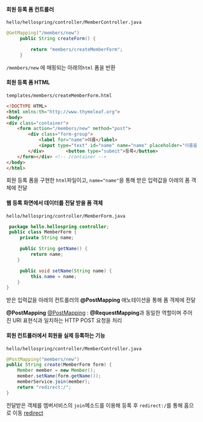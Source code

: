 #### 회원 등록 폼 컨트롤러
`hello/hellospring/controller/MemberController.java`
``` java
@GetMapping("/members/new")
     public String createForm() {

         return "members/createMemberForm";
     }
```
`/members/new` 에 매핑되는 아래의`html` 폼을 반환
#### 회원 등록 폼 HTML
`templates/members/createMemberForm.html`
```html
<!DOCTYPE HTML>  
<html xmlns:th="http://www.thymeleaf.org">  
<body>  
<div class="container">  
    <form action="/members/new" method="post">  
        <div class="form-group">  
            <label for="name">이름</label>  
            <input type="text" id="name" name="name" placeholder="이름을 입력하세요">  
        </div>        <button type="submit">등록</button>  
    </form></div> <!-- /container -->  
</body>  
</html>
```
회원 등록 폼을 구현한 `html`파일이고, `name="name"`을 통해 받은 입력값을 아래의 폼 객체에 전달
#### 웹 등록 화면에서 데이터를 전달 받을 폼 객체
`hello/hellospring/controller/MemberForm.java`
```java
 package hello.hellospring.controller;
 public class MemberForm {
     private String name;

     public String getName() {
         return name;
	}

     public void setName(String name) {
         this.name = name;
	} 
}
```
받은 입력값을 아래의 컨트롤러의 **@PostMapping** 애노테이션을 통해 폼 객체에 전달

**@PostMapping** [@PostMapping](https://salon.tistory.com/10)
	: **@RequestMapping**과 동일한 역할이며 주어진 URI 표현식과 일치하는 HTTP POST 요청을 처리
	
#### 회원 컨트롤러에서 회원을 실제 등록하는 기능
`hello/hellospring/controller/MemberController.java`
```java
@PostMapping("members/new")
public String create(MemberForm form) {  
    Member member = new Member();  
    member.setName(form.getName());  
    memberService.join(member);  
    return "redirect:/";  
}
```
전달받은 객체를 멤버서비스의 `join`메소드를 이용해 등록 후 `redirect:/`를 통해 홈으로 이동
[redirect](https://webstone.tistory.com/65)